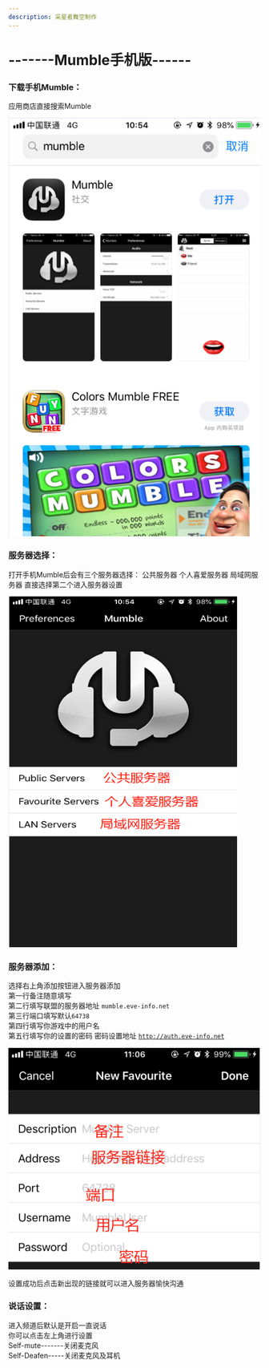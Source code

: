 ```yaml
---
description: 采星者舞空制作
---
```


# -------Mumble手机版------

### 下载手机Mumble：

应用商店直接搜索Mumble

![](.gitbook/assets/mumble-shou-ji-ban.png)

### 服务器选择：

打开手机Mumble后会有三个服务器选择： 公共服务器 个人喜爱服务器 局域网服务器 直接选择第二个进入服务器设置

![](.gitbook/assets/shou-ji-fu-wu-qi-she-zhi.png)

### 服务器添加：

选择右上角添加按钮进入服务器添加  
第一行备注随意填写  
第二行填写联盟的服务器地址 `mumble.eve-info.net`  
第三行端口填写默认`64738`  
第四行填写你游戏中的用户名  
第五行填写你的设置的密码 密码设置地址 [`http://auth.eve-info.net`](http://auth.eve-info.net)

![](.gitbook/assets/shou-ji-fu-wu-qi-tian-jia.png)

设置成功后点击新出现的链接就可以进入服务器愉快沟通

### 说话设置：

进入频道后默认是开启一直说话  
你可以点击左上角进行设置  
Self-mute-------关闭麦克风  
Self-Deafen-----关闭麦克风及耳机

